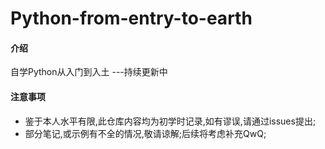 # Python-from-entry-to-earth

#### 介绍
自学Python从入门到入土
---持续更新中

#### 注意事项
- 鉴于本人水平有限,此仓库内容均为初学时记录,如有谬误,请通过issues提出;
- 部分笔记,或示例有不全的情况,敬请谅解;后续将考虑补充QwQ;